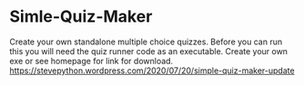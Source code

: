 # Simle-Quiz-Maker
Create your own standalone multiple choice quizzes.
Before you can run this you will need the quiz runner code as an executable.
Create your own exe or see homepage for link for download.
https://stevepython.wordpress.com/2020/07/20/simple-quiz-maker-update


